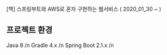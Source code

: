 
[책] 스프링부트와 AWS로 혼자 구현하는 웹서비스 ( 2020_01_30 ~ )

프로젝트 환경
----------------
Java 8 /n
Gradle 4.x /n
Spring Boot 2.1.x /n
